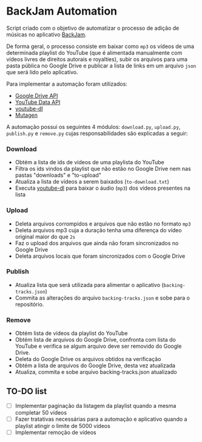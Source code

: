 # BackJam Automation

Script criado com o objetivo de automatizar o processo de adição de músicas no aplicativo [BackJam](https://play.google.com/store/apps/details?id=com.backing).

De forma geral, o processo consiste em baixar como `mp3` os vídeos de uma determinada playlist do YouTube (que é alimentada manualmente com vídeos livres de direitos autorais e royalties), subir os arquivos para uma pasta pública no Google Drive e publicar a lista de links em um arquivo `json` que será lido pelo aplicativo.

Para implementar a automação foram utilizados:
- [Google Drive API](https://developers.google.com/drive/api/v3/about-sdk) 
- [YouTube Data API](https://developers.google.com/youtube/v3)
- [youtube-dl](https://youtube-dl.org/)
- [Mutagen](https://github.com/mutagen-io/mutagen)

A automação possui os seguintes 4 módulos: `download.py`, `upload.py`, `publish.py` e `remove.py` cujas responsabilidades são explicadas a seguir:

### Download
- Obtém a lista de ids de vídeos de uma playlista do YouTube
- Filtra os ids vindos da playlist que não estão no Google Drive nem nas pastas "downloads" e "to-upload"
- Atualiza a lista de vídeos a serem baixados (`to-download.txt`)
- Executa [youtube-dl](https://youtube-dl.org/) para baixar o áudio (`mp3`) dos vídeos presentes na lista

### Upload
- Deleta arquivos corrompidos e arquivos que não estão no formato `mp3`
- Deleta arquivos mp3 cuja a duração tenha uma diferença do vídeo original maior do que `2s` 
- Faz o upload dos arquivos que ainda não foram sincronizados no Google Drive
- Deleta arquivos locais que foram sincronizados com o Google Drive

### Publish
- Atualiza lista que será utilizada para alimentar o aplicativo (`backing-tracks.json`)
- Commita as alterações do arquivo `backing-tracks.json` e sobe para o repositório.

### Remove
- Obtém lista de vídeos da playlist do YouTube
- Obtém lista de arquivos do Google Drive, confronta com lista do YouTube e verifica se algum arquivo deve ser removido do Google Drive.
- Deleta do Google Drive os arquivos obtidos na verificação
- Obtém a lista de arquivos do Google Drive, desta vez atualizada
- Atualiza, commita e sobe arquivo backing-tracks.json atualizado

## TO-DO list
- [ ] Implementar paginação da listagem da playlist quando a mesma completar 50 vídeos
- [ ] Fazer tratativas necessárias para a automação e aplicativo quando a playlist atingir o limite de 5000 vídeos
- [ ] Implementar remoção de vídeos